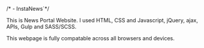 /* - InstaNews`*/ 

This is News Portal Website. I used HTML, CSS and Javascript, jQuery, ajax, APIs, Gulp and SASS/SCSS. 

This webpage is fully compatable across all browsers and devices.

